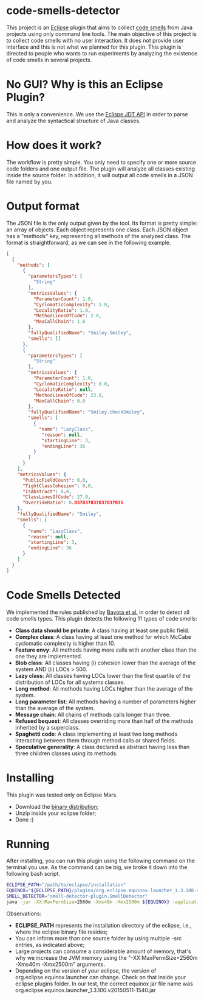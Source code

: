 # code-smells-detector

This project is an [Eclipse](http://www.eclipse.org) plugin that aims to collect [code smells](https://sourcemaking.com/refactoring/smells) from Java projects using only command line tools. The main objective of this project is to collect code smells with no user interaction. It does not provide user interface and this is not what we planned for this plugin. This plugin is directed to people who wants to run experiments by analyzing the existence of code smells in several projects.

# No GUI? Why is this an Eclipse Plugin?

This is only a convenience. We use the [Eclispe JDT API](http://www.eclipse.org/jdt/) in order to parse and analyze the syntactical structure of Java classes. 

# How does it work?

The workflow is pretty simple. You only need to specify one or more source code folders and one output file. The plugin will analyze all classes existing inside the source folder. In addition, it will output all code smells in a JSON file named by you. 

# Output format

The JSON file is the only output given by the tool. Its format is pretty simple: an array of objects. Each object represents one class. Each JSON object has a "methods" key, representing all methods of the analyzed class. The format is straightforward, as we can see in the following example.

```json
[
  {
    "methods": [
      {
        "parametersTypes": [
          "String"
        ],
        "metricsValues": {
          "ParameterCount": 1.0,
          "CyclomaticComplexity": 1.0,
          "LocalityRatio": 1.0,
          "MethodLinesOfCode": 2.0,
          "MaxCallChain": 1.0
        },
        "fullyQualifiedName": "Smiley.Smiley",
        "smells": []
      },
      {
        "parametersTypes": [
          "String"
        ],
        "metricsValues": {
          "ParameterCount": 1.0,
          "CyclomaticComplexity": 8.0,
          "LocalityRatio": null,
          "MethodLinesOfCode": 23.0,
          "MaxCallChain": 0.0
        },
        "fullyQualifiedName": "Smiley.checkSmiley",
        "smells": [
          {
		    "name": "LazyClass",
		     "reason": null,
		     "startingLine": 3,
		     "endingLine": 36
		  }
        ]
      }
    ],
    "metricsValues": {
      "PublicFieldCount": 0.0,
      "TightClassCohesion": 0.0,
      "IsAbstract": 0.0,
      "ClassLinesOfCode": 27.0,
      "OverrideRatio": 0.037037037037037035
    },
    "fullyQualifiedName": "Smiley",
    "smells": [
      {
        "name": "LazyClass",
        "reason": null,
        "startingLine": 3,
        "endingLine": 36
      }
    ]
  }
]
```


# Code Smells Detected

We implemented the rules published by [Bavota et al.](http://www.sciencedirect.com/science/article/pii/S0164121215001053) in order to detect all code smells types. This plugin detects the following 11 types of code smells:

- **Class data should be private**: 	A class having at least one public field.
- **Complex class**:	A class having at least one method for which McCabe cyclomatic complexity is higher than 10.
- **Feature envy**:	All methods having more calls with another class than the one they are implemented.
- **Blob class**:	All classes having (i) cohesion lower than the average of the system AND (ii) LOCs > 500.
- **Lazy class**:	All classes having LOCs lower than the first quartile of the distribution of LOCs for all systems classes.
- **Long method**:	All methods having LOCs higher than the average of the system.
- **Long parameter list**: 	All methods having a number of parameters higher than the average of the system.
- **Message chain**: 	All chains of methods calls longer than three.
- **Refused bequest**: 	All classes overriding more than half of the methods inherited by a superclass.
- **Spaghetti code**: 	A class implementing at least two long methods interacting between them through method calls or shared fields. 
- **Speculative generality**:	A class declared as abstract having less than three children classes using its methods.

# Installing

This plugin was tested only on Eclipse Mars.

- Download the [binary distribution](http://diegocedrim.github.io/downloads/smell-detector.zip);
- Unzip inside your eclipse folder;
- Done :)

# Running 

After installing, you can run this plugin using the following command on the terminal you use. As the command can be big, we broke it down into the following bash script.

```bash
ECLIPSE_PATH="/path/to/eclipse/installation"
EQUINOX="${ECLIPSE_PATH}/plugins/org.eclipse.equinox.launcher_1.3.100.v20150511-1540.jar org.eclipse.core.launcher.Main"
SMELL_DETECTOR="smell-detector-plugin.SmellDetector"
java -jar -XX:MaxPermSize=2560m -Xms40m -Xmx2500m ${EQUINOX} -application ${SMELL_DETECTOR} -output="smells.json" -src="/path/to/source/folder/" -src="/other/source/folder/
```

Observations:
- **ECLIPSE_PATH** represents the installation directory of the eclipse, i.e., where the eclipse binary file resides;
- You can inform more than one source folder by using multiple -src entries, as indicated above;
- Large projects can consume a considerable amount of memory, that's why we increase the JVM memory using the "-XX:MaxPermSize=2560m -Xms40m -Xmx2500m" arguments.
- Depending on the version of your eclipse, the version of org.eclipse.equinox.launcher can change. Check on that inside your eclipse plugins folder. In our test, the correct equinox jar file name was org.eclipse.equinox.launcher_1.3.100.v20150511-1540.jar
